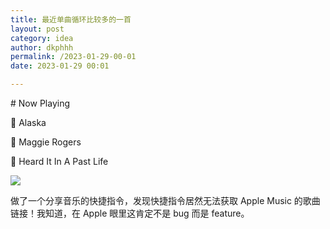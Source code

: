 ```yaml
---
title: 最近单曲循环比较多的一首
layout: post
category: idea
author: dkphhh
permalink: /2023-01-29-00-01
date: 2023-01-29 00:01

---
```

\# Now Playing

🎵 Alaska

🎤 Maggie Rogers

💽 Heard It In A Past Life

![](https://cdn.jsdelivr.net/gh/dkphhh/img/imgformessage/20230128235614.jpg)

做了一个分享音乐的快捷指令，发现快捷指令居然无法获取 Apple Music 的歌曲链接！我知道，在 Apple 眼里这肯定不是 bug 而是 feature。